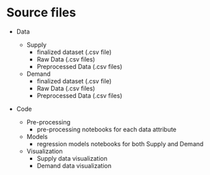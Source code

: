 # Source files

- Data 
  - Supply
    - finalized dataset (.csv file)
    - Raw Data (.csv files)
    - Preprocessed Data (.csv files)
  - Demand
    - finalized dataset (.csv file)
    - Raw Data (.csv files)
    - Preprocessed Data (.csv files)
    
- Code
  - Pre-processing
    - pre-processing notebooks for each data attribute
  - Models
    - regression models notebooks for both Supply and Demand
  - Visualization
    - Supply data visualization
    - Demand data visualization
